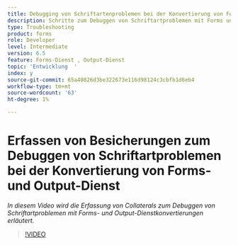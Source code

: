 ```yaml
---
title: Debugging von Schriftartenproblemen bei der Konvertierung von Forms- und Output-Dienst
description: Schritte zum Debuggen von Schriftartproblemen mit Forms und Output-Dienst
type: Troubleshooting
product: forms
role: Developer
level: Intermediate
version: 6.5
feature: Forms-Dienst , Output-Dienst
topic: 'Entwicklung  '
index: y
source-git-commit: 65a40826d3be322673e116d98124c3cbfb1d6eb4
workflow-type: tm+mt
source-wordcount: '63'
ht-degree: 1%

---
```



# Erfassen von Besicherungen zum Debuggen von Schriftartproblemen bei der Konvertierung von Forms- und Output-Dienst

*In diesem Video wird die Erfassung von Collaterals zum Debuggen von Schriftartproblemen mit Forms- und Output-Dienstkonvertierungen erläutert.*

>[!VIDEO](https://video.tv.adobe.com/v/335487?quality=9&learn=on)
